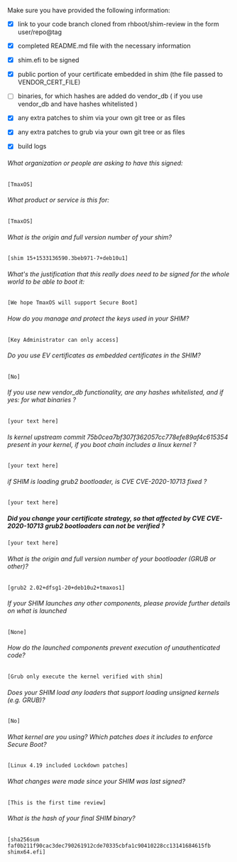 Make sure you have provided the following information:

 - [x] link to your code branch cloned from rhboot/shim-review in the form user/repo@tag
 - [x] completed README.md file with the necessary information
 - [x] shim.efi to be signed
 - [x] public portion of your certificate embedded in shim (the file passed to VENDOR_CERT_FILE)
 - [ ] binaries, for which hashes are added do vendor_db ( if you use vendor_db and have hashes whitelisted )
 - [x] any extra patches to shim via your own git tree or as files
 - [x] any extra patches to grub via your own git tree or as files
 - [x] build logs


###### What organization or people are asking to have this signed:
`[TmaxOS]`

###### What product or service is this for:
`[TmaxOS]`

###### What is the origin and full version number of your shim?
`[shim 15+1533136590.3beb971-7+deb10u1]`

###### What's the justification that this really does need to be signed for the whole world to be able to boot it:
`[We hope TmaxOS will support Secure Boot]`

###### How do you manage and protect the keys used in your SHIM?
`[Key Administrator can only access]`

###### Do you use EV certificates as embedded certificates in the SHIM?
`[No]`

###### If you use new vendor_db functionality, are any hashes whitelisted, and if yes: for what binaries ?
`[your text here]`

###### Is kernel upstream commit 75b0cea7bf307f362057cc778efe89af4c615354 present in your kernel, if you boot chain includes a linux kernel ?
`[your text here]`

###### if SHIM is loading grub2 bootloader, is CVE CVE-2020-10713 fixed ?
`[your text here]`

##### Did you change your certificate strategy, so that affected by CVE CVE-2020-10713 grub2 bootloaders can not be verified ?
`[your text here]`

###### What is the origin and full version number of your bootloader (GRUB or other)?
`[grub2 2.02+dfsg1-20+deb10u2+tmaxos1]`

###### If your SHIM launches any other components, please provide further details on what is launched
`[None]`

###### How do the launched components prevent execution of unauthenticated code?
`[Grub only execute the kernel verified with shim]`

###### Does your SHIM load any loaders that support loading unsigned kernels (e.g. GRUB)?
`[No]`

###### What kernel are you using? Which patches does it includes to enforce Secure Boot?
`[Linux 4.19 included Lockdown patches]`

###### What changes were made since your SHIM was last signed?
`[This is the first time review]`

###### What is the hash of your final SHIM binary?
`[sha256sum faf0b211f90cac3dec790261912cde70335cbfa1c90410228cc13141684615fb shimx64.efi]`
